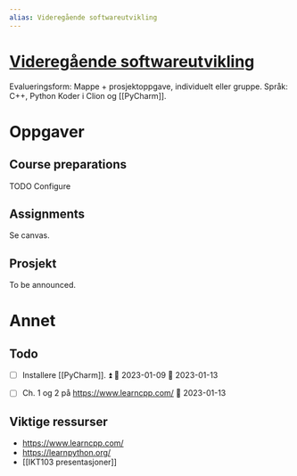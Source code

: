 ```yaml
---
alias: Videregående softwareutvikling
---
```


# [Videregående softwareutvikling](https://www.uia.no/studieplaner/topic/IKT103-G?year=2022) 

Evalueringsform: Mappe + prosjektoppgave, individuelt eller gruppe. 
Språk: C++, Python
Koder i Clion og [[PyCharm]].

# Oppgaver

## Course preparations
TODO Configure 

## Assignments
Se canvas.

## Prosjekt
To be announced.

# Annet

## Todo
- [ ] Installere [[PyCharm]]. ⏫ 🛫 2023-01-09 📅 2023-01-13
- [ ] Ch. 1 og 2 på https://www.learncpp.com/ 📅 2023-01-13


## Viktige ressurser
- https://www.learncpp.com/
- https://learnpython.org/
- [[IKT103 presentasjoner]]